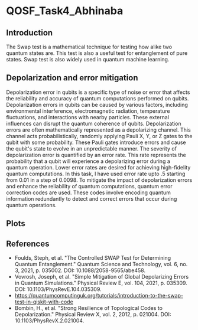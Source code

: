 # QOSF_Task4_Abhinaba
## Introduction
The Swap test is a mathematical technique for testing how alike two quantum states are. This test is also a useful test for entanglement of pure states. Swap test is also widely used in quantum machine learning. 

## Depolarization and error mitigation
Depolarization error in qubits is a specific type of noise or error that affects the reliability and accuracy of quantum computations performed on qubits.
Depolarization errors in qubits can be caused by various factors, including environmental interference, electromagnetic radiation, temperature fluctuations, and interactions with nearby particles. These external influences can disrupt the quantum coherence of qubits. Depolarization errors are often mathematically represented as a depolarizing channel. This channel acts probabilistically, randomly applying Pauli X, Y, or Z gates to the qubit with some probability. These Pauli gates introduce errors and cause the qubit's state to evolve in an unpredictable manner. The severity of depolarization error is quantified by an error rate. This rate represents the probability that a qubit will experience a depolarizing error during a quantum operation. Lower error rates are desired for achieving high-fidelity quantum computations. In this task, I have used error rate upto .5 starting from 0.01 in a step of 0.0098. To mitigate the impact of depolarization errors and enhance the reliability of quantum computations, quantum error correction codes are used. These codes involve encoding quantum information redundantly to detect and correct errors that occur during quantum operations.

## Plots

## References 
* Foulds, Steph, et al. "The Controlled SWAP Test for Determining Quantum Entanglement." Quantum Science and Technology, vol. 6, no. 3, 2021, p. 035002. DOI: 10.1088/2058-9565/abe458.
* Vovrosh, Joseph, et al. "Simple Mitigation of Global Depolarizing Errors in Quantum Simulations." Physical Review E, vol. 104, 2021, p. 035309. DOI: 10.1103/PhysRevE.104.035309.  
* https://quantumcomputinguk.org/tutorials/introduction-to-the-swap-test-in-qiskit-with-code
* Bombin, H., et al. "Strong Resilience of Topological Codes to Depolarization." Physical Review X, vol. 2, 2012, p. 021004. DOI: 10.1103/PhysRevX.2.021004.
